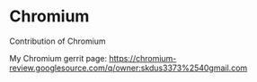 # Chromium
Contribution of Chromium

My Chromium gerrit page: https://chromium-review.googlesource.com/q/owner:skdus3373%2540gmail.com
